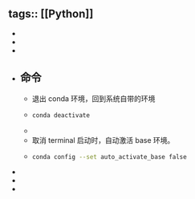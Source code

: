 tags:: [[Python]]
---

-
-
-
- ## 命令
	- 退出 conda 环境，回到系统自带的环境
	- ``` bash
	  conda deactivate
	  ```
	-
	- 取消 terminal 启动时，自动激活 base 环境。
	- ``` bash
	  conda config --set auto_activate_base false
	  ```
-
-
-